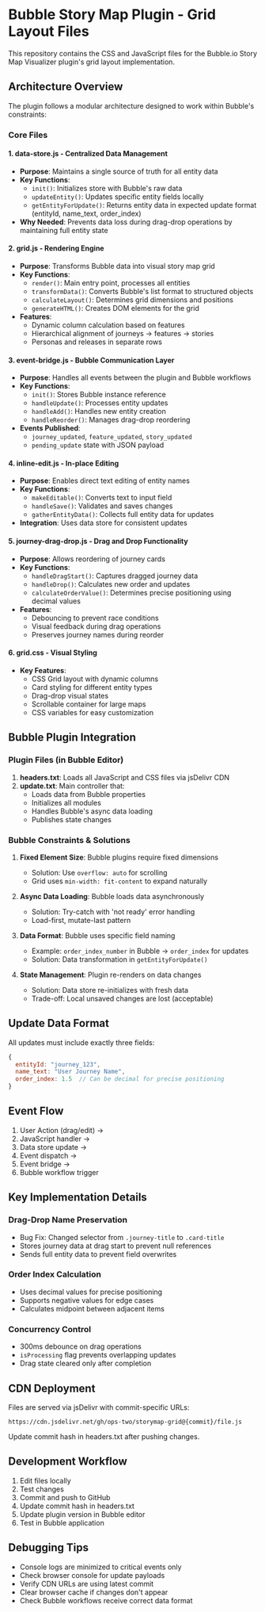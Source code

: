 # Bubble Story Map Plugin - Grid Layout Files

This repository contains the CSS and JavaScript files for the Bubble.io Story Map Visualizer plugin's grid layout implementation.

## Architecture Overview

The plugin follows a modular architecture designed to work within Bubble's constraints:

### Core Files

#### 1. **data-store.js** - Centralized Data Management
- **Purpose**: Maintains a single source of truth for all entity data
- **Key Functions**:
  - `init()`: Initializes store with Bubble's raw data
  - `updateEntity()`: Updates specific entity fields locally
  - `getEntityForUpdate()`: Returns entity data in expected update format (entityId, name_text, order_index)
- **Why Needed**: Prevents data loss during drag-drop operations by maintaining full entity state

#### 2. **grid.js** - Rendering Engine
- **Purpose**: Transforms Bubble data into visual story map grid
- **Key Functions**:
  - `render()`: Main entry point, processes all entities
  - `transformData()`: Converts Bubble's list format to structured objects
  - `calculateLayout()`: Determines grid dimensions and positions
  - `generateHTML()`: Creates DOM elements for the grid
- **Features**:
  - Dynamic column calculation based on features
  - Hierarchical alignment of journeys → features → stories
  - Personas and releases in separate rows

#### 3. **event-bridge.js** - Bubble Communication Layer
- **Purpose**: Handles all events between the plugin and Bubble workflows
- **Key Functions**:
  - `init()`: Stores Bubble instance reference
  - `handleUpdate()`: Processes entity updates
  - `handleAdd()`: Handles new entity creation
  - `handleReorder()`: Manages drag-drop reordering
- **Events Published**:
  - `journey_updated`, `feature_updated`, `story_updated`
  - `pending_update` state with JSON payload

#### 4. **inline-edit.js** - In-place Editing
- **Purpose**: Enables direct text editing of entity names
- **Key Functions**:
  - `makeEditable()`: Converts text to input field
  - `handleSave()`: Validates and saves changes
  - `gatherEntityData()`: Collects full entity data for updates
- **Integration**: Uses data store for consistent updates

#### 5. **journey-drag-drop.js** - Drag and Drop Functionality
- **Purpose**: Allows reordering of journey cards
- **Key Functions**:
  - `handleDragStart()`: Captures dragged journey data
  - `handleDrop()`: Calculates new order and updates
  - `calculateOrderValue()`: Determines precise positioning using decimal values
- **Features**:
  - Debouncing to prevent race conditions
  - Visual feedback during drag operations
  - Preserves journey names during reorder

#### 6. **grid.css** - Visual Styling
- **Key Features**:
  - CSS Grid layout with dynamic columns
  - Card styling for different entity types
  - Drag-drop visual states
  - Scrollable container for large maps
  - CSS variables for easy customization

## Bubble Plugin Integration

### Plugin Files (in Bubble Editor)

1. **headers.txt**: Loads all JavaScript and CSS files via jsDelivr CDN
2. **update.txt**: Main controller that:
   - Loads data from Bubble properties
   - Initializes all modules
   - Handles Bubble's async data loading
   - Publishes state changes

### Bubble Constraints & Solutions

1. **Fixed Element Size**: Bubble plugins require fixed dimensions
   - Solution: Use `overflow: auto` for scrolling
   - Grid uses `min-width: fit-content` to expand naturally

2. **Async Data Loading**: Bubble loads data asynchronously
   - Solution: Try-catch with 'not ready' error handling
   - Load-first, mutate-last pattern

3. **Data Format**: Bubble uses specific field naming
   - Example: `order_index_number` in Bubble → `order_index` for updates
   - Solution: Data transformation in `getEntityForUpdate()`

4. **State Management**: Plugin re-renders on data changes
   - Solution: Data store re-initializes with fresh data
   - Trade-off: Local unsaved changes are lost (acceptable)

## Update Data Format

All updates must include exactly three fields:
```javascript
{
  entityId: "journey_123",
  name_text: "User Journey Name", 
  order_index: 1.5  // Can be decimal for precise positioning
}
```

## Event Flow

1. User Action (drag/edit) → 
2. JavaScript handler → 
3. Data store update → 
4. Event dispatch → 
5. Event bridge → 
6. Bubble workflow trigger

## Key Implementation Details

### Drag-Drop Name Preservation
- Bug Fix: Changed selector from `.journey-title` to `.card-title`
- Stores journey data at drag start to prevent null references
- Sends full entity data to prevent field overwrites

### Order Index Calculation
- Uses decimal values for precise positioning
- Supports negative values for edge cases
- Calculates midpoint between adjacent items

### Concurrency Control
- 300ms debounce on drag operations
- `isProcessing` flag prevents overlapping updates
- Drag state cleared only after completion

## CDN Deployment

Files are served via jsDelivr with commit-specific URLs:
```
https://cdn.jsdelivr.net/gh/ops-two/storymap-grid@{commit}/file.js
```

Update commit hash in headers.txt after pushing changes.

## Development Workflow

1. Edit files locally
2. Test changes
3. Commit and push to GitHub
4. Update commit hash in headers.txt
5. Update plugin version in Bubble editor
6. Test in Bubble application

## Debugging Tips

- Console logs are minimized to critical events only
- Check browser console for update payloads
- Verify CDN URLs are using latest commit
- Clear browser cache if changes don't appear
- Check Bubble workflows receive correct data format
